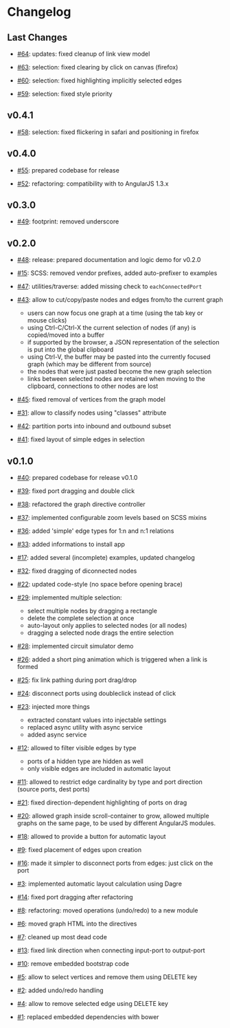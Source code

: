 # Changelog

## Last Changes

- [#64](https://github.com/x1B/nbe/issues/64): updates: fixed cleanup of link view model

- [#63](https://github.com/x1B/nbe/issues/63): selection: fixed clearing by click on canvas (firefox)

- [#60](https://github.com/x1B/nbe/issues/60): selection: fixed highlighting implicitly selected edges

- [#59](https://github.com/x1B/nbe/issues/59): selection: fixed style priority


## v0.4.1

- [#58](https://github.com/x1B/nbe/issues/58): selection: fixed flickering in safari and positioning in firefox


## v0.4.0

- [#55](https://github.com/x1B/nbe/issues/55): prepared codebase for release

- [#52](https://github.com/x1B/nbe/issues/52): refactoring: compatibility with to AngularJS 1.3.x


## v0.3.0

- [#49](https://github.com/x1B/nbe/issues/49): footprint: removed underscore


## v0.2.0

- [#48](https://github.com/x1B/nbe/issues/48): release: prepared documentation and logic demo for v0.2.0

- [#15](https://github.com/x1B/nbe/issues/15): SCSS: removed vendor prefixes, added auto-prefixer to examples

- [#47](https://github.com/x1B/nbe/issues/47): utilities/traverse: added missing check to `eachConnectedPort`

- [#43](https://github.com/x1B/nbe/issues/43): allow to cut/copy/paste nodes and edges from/to the current graph
    * users can now focus one graph at a time (using the tab key or mouse clicks)
    * using Ctrl-C/Ctrl-X the current selection of nodes (if any) is copied/moved into a buffer
    * if supported by the browser, a JSON representation of the selection is put into the global clipboard
    * using Ctrl-V, the buffer may be pasted into the currently focused graph (which may be different from source)
    * the nodes that were just pasted become the new graph selection
    * links between selected nodes are retained when moving to the clipboard, connections to other nodes are lost 

- [#45](https://github.com/x1B/nbe/issues/45): fixed removal of vertices from the graph model

- [#31](https://github.com/x1B/nbe/issues/31): allow to classify nodes using "classes" attribute

- [#42](https://github.com/x1B/nbe/issues/42): partition ports into inbound and outbound subset

- [#41](https://github.com/x1B/nbe/issues/41): fixed layout of simple edges in selection


## v0.1.0

- [#40](https://github.com/x1B/nbe/issues/40): prepared codebase for release v0.1.0

- [#39](https://github.com/x1B/nbe/issues/39): fixed port dragging and double click

- [#38](https://github.com/x1B/nbe/issues/38): refactored the graph directive controller

- [#37](https://github.com/x1B/nbe/issues/37): implemented configurable zoom levels based on SCSS mixins

- [#36](https://github.com/x1B/nbe/issues/36): added 'simple' edge types for 1:n and n:1 relations

- [#33](https://github.com/x1B/nbe/issues/33): added informations to install app

- [#17](https://github.com/x1B/nbe/issues/17): added several (incomplete) examples, updated changelog

- [#32](https://github.com/x1B/nbe/issues/32): fixed dragging of diconnected nodes

- [#22](https://github.com/x1B/nbe/issues/22): updated code-style (no space before opening brace)

- [#29](https://github.com/x1B/nbe/issues/29): implemented multiple selection:
    * select multiple nodes by dragging a rectangle
    * delete the complete selection at once
    * auto-layout only applies to selected nodes (or all nodes)
    * dragging a selected node drags the entire selection

- [#28](https://github.com/x1B/nbe/issues/28): implemented circuit simulator demo

- [#26](https://github.com/x1B/nbe/issues/26): added a short ping animation which is triggered when a link is formed

- [#25](https://github.com/x1B/nbe/issues/25): fix link pathing during port drag/drop

- [#24](https://github.com/x1B/nbe/issues/24): disconnect ports using doubleclick instead of click

- [#23](https://github.com/x1B/nbe/issues/23): injected more things
    * extracted constant values into injectable settings
    * replaced async utility with async service
    * added async service

- [#12](https://github.com/x1B/nbe/issues/12): allowed to filter visible edges by type
    * ports of a hidden type are hidden as well
    * only visible edges are included in automatic layout

- [#11](https://github.com/x1B/nbe/issues/11): allowed to restrict edge cardinality by type and port direction (source ports, dest ports)

- [#21](https://github.com/x1B/nbe/issues/21): fixed direction-dependent highlighting of ports on drag

- [#20](https://github.com/x1B/nbe/issues/20): allowed graph inside scroll-container to grow, allowed multiple graphs on the same page, to be used by different AngularJS modules.

- [#18](https://github.com/x1B/nbe/issues/18): allowed to provide a button for automatic layout

- [#9](https://github.com/x1B/nbe/issues/9): fixed placement of edges upon creation

- [#16](https://github.com/x1B/nbe/issues/16): made it simpler to disconnect ports from edges: just click on the port

- [#3](https://github.com/x1B/nbe/issues/3): implemented automatic layout calculation using Dagre

- [#14](https://github.com/x1B/nbe/issues/14): fixed port dragging after refactoring

- [#8](https://github.com/x1B/nbe/issues/8): refactoring: moved operations (undo/redo) to a new module

- [#6](https://github.com/x1B/nbe/issues/6): moved graph HTML into the directives

- [#7](https://github.com/x1B/nbe/issues/7): cleaned up most dead code

- [#13](https://github.com/x1B/nbe/issues/13): fixed link direction when connecting input-port to output-port

- [#10](https://github.com/x1B/nbe/issues/10): remove embedded bootstrap code

- [#5](https://github.com/x1B/nbe/issues/5): allow to select vertices and remove them using DELETE key

- [#2](https://github.com/x1B/nbe/issues/2): added undo/redo handling

- [#4](https://github.com/x1B/nbe/issues/4): allow to remove selected edge using DELETE key

- [#1](https://github.com/x1B/nbe/issues/1): replaced embedded dependencies with bower
